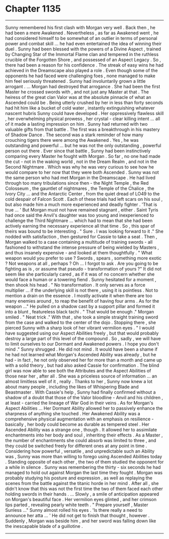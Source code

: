 
# Chapter 1135


---

Sunny remembered his first clash with Morgan very well .
Back then , he had been a mere Awakened . Nevertheless , as far as Awakened went , he had considered himself to be somewhat of an outlier in terms of personal power and combat skill ... he had even entertained the idea of winning their duel .
Sunny had been blessed with the powers of a Divine Aspect , trained by Changing Star of the Immortal Flame clan and tempered in the ruthless crucible of the Forgotten Shore , and possessed of an Aspect Legacy .
So , there had been a reason for his confidence .
The streak of easy wins he had achieved in the Dreamscape also played a role . Even though some of the opponents he had faced were challenging foes , none managed to make him feel seriously threatened .
Sunny had involuntarily grown a little arrogant .
... Morgan had destroyed that arrogance .
She had been the first Master he crossed swords with , and not just any Master at that . The heiress of the great clan Valor was at the absolute pinnacle of what an Ascended could be . Being utterly crushed by her in less than forty seconds had hit him like a bucket of cold water , instantly extinguishing whatever nascent hubris Sunny could have developed .
Her oppressively flawless skill , her overwhelming physical prowess , her crystal - clear killing intent ... all of it made a lasting impression on him .
Sunny had returned with two valuable gifts from that battle . The first was a breakthrough in his mastery of Shadow Dance . The second was a stark reminder of how many crouching tigers there were among the Awakened . Yes , he was outstanding and powerful ... but he was not the only outstanding , powerful person out there .
Ever since that battle , Sunny had been instinctively comparing every Master he fought with Morgan .
So far , no one had made the cut - not in the waking world , not in the Dream Realm , and not in the Second Nightmare .
Which was why he was very curious to see how he would compare to her now that they were both Ascended .
Sunny was not the same person who had met Morgan in the Dreamscape . He had lived through too many tribulations since then - the Night Temple , the Red Colosseum , the gauntlet of nightmares , the Temple of the Chalice , the Ivory City ... and the Antarctic Center , from the quiet dread of LO49 to the cold despair of Falcon Scott .
Each of these trials had left scars on his soul , but also made him a much more experienced and deadly fighter .
'That is true ... '
But Morgan must not have remained stagnant , either . Saint Tyris had once said the Anvil's daughter was too young and inexperienced to challenge the Third Nightmare ... which had to mean that she had been actively earning the necessary experience all that time .
So , this spar of theirs was bound to be interesting .
" Sure . I was looking forward to it ."
She nodded with satisfaction , then gestured for Cassie to take a seat .
Then , Morgan walked to a case containing a multitude of training swords - all fashioned to withstand the intense pressure of being wielded by Masters , and thus insanely expensive - and looked at them thoughtfully .
" What weapon would you prefer to use ? Swords , spears , something more exotic ? Not weapons at all , perhaps ? Oh ... I forgot to ask . Are you going to be fighting as is , or assume that pseudo - transformation of yours ?"
It did not seem like she particularly cared , as if it was of no concern whether she would face a human or a towering fiend .
Sunny hesitated for a moment , then shook his head .
" No transformation . It only serves as a force multiplier ... if the underlying skill is not there , using it is pointless . Not to mention a drain on the essence . I mostly activate it when there are too many enemies around , to reap the benefit of having four arms . As for the weapon ..."
He pulled on a shadow cast by a support pillar and formed it into a blunt , featureless black tachi .
" That would be enough ."
Morgan smiled .
" Neat trick ."
With that , she took a simple straight training sword from the case and walked to the center of the dojo . Stopping there , she pierced Sunny with a sharp look of her vibrant vermilion eyes .
" I would have suggested using our Aspect Abilities freely , but that would probably destroy a large part of this level of the compound . So , sadly , we will have to limit ourselves to our Dormant and Awakened powers . I hope you don't mind ."
Sunny shrugged .
He did not mind . It would have been a shame if he had not learned what Morgan's Ascended Ability was already , but he had - in fact , he not only observed her for more than a month and came up with a solid theory , but had also asked Cassie for confirmation .
The blind girl was now able to see both the Attributes and the Aspect Abilities of those near her , after all . She was a priceless source of information ... an almost limitless well of it , really . Thanks to her , Sunny now knew a lot about many people , including the likes of Whispering Blade and Beastmaster .
With Cassie's help , Sunny had finally confirmed without a shadow of a doubt that those of the Valor bloodline - Anvil and his children , at least - carried the lineage of War God in their veins .
As for Morgan's Aspect Abilities ...
Her Dormant Ability allowed her to passively enhance the sharpness of anything she touched . Her Awakened Ability was a comprehensive physical augmentation with an emphasis on resilience - basically , her body could become as durable as tempered steel .
Her Ascended Ability was a strange one , though . It allowed her to assimilate enchantments into her body and soul , inheriting their effects . As a Master , the number of enchantments she could absorb was limited to three , and they could be switched freely for different ones at any point in time .
Considering how powerful , versatile , and unpredictable such an Ability was , Sunny was more than willing to forego using Ascended Abilities today .
Standing opposite of each other , the two of them studied the opponent for a while in silence . Sunny was remembering the thirty - six seconds he had managed to hold out against Morgan the last time they fought .
Morgan was probably studying his posture and expression , as well as replaying the scenes from the battle against the titanic horde in her mind .
After all , she didn't know that this was not the first time the two of them faced each other holding swords in their hands .
... Slowly , a smile of anticipation appeared on Morgan's beautiful face .
Her vermilion eyes glinted , and her crimson lips parted , revealing pearly white teeth .
" Prepare yourself , Master Sunless ..."
Sunny almost rolled his eyes .
'Is there really a need to announce her atta ... '
He did not get to finish that thought , however .
Suddenly , Morgan was beside him , and her sword was falling down like the inescapable blade of a guillotine .

---

